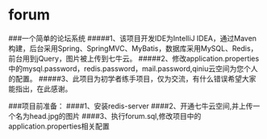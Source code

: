 # forum
###一个简单的论坛系统
#####1、该项目开发IDE为IntelliJ IDEA，通过Maven构建，后台采用Spring、SpringMVC、MyBatis，数据库采用MySQL、Redis，前台用到jQuery，图片被上传到七牛云。
#####2、修改application.properties中的mysql.password，redis.password，mail.password,qiniu云空间为您个人的配置。
#####3、此项目为初学者练手项目，仅为交流，有什么错误希望大家能指出，在此感谢。

###项目前准备：
####1、安装redis-server
####2、开通七牛云空间,并上传一个名为head.jpg的图片
####3、执行forum.sql,修改项目中的application.properties相关配置